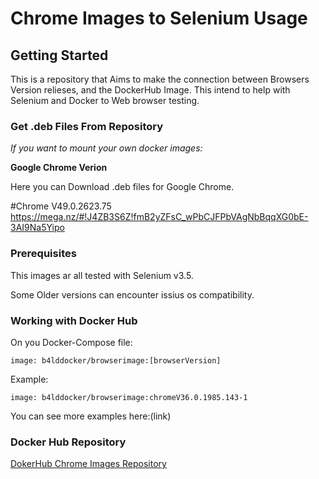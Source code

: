 
# Chrome Images to Selenium Usage

## Getting Started

This is a repository that Aims to make the connection between Browsers Version relieses, and the DockerHub Image.
This intend to help with Selenium and Docker to Web browser testing.

### Get .deb Files From Repository

*If you want to mount your own docker images:*

**Google Chrome Verion**

Here you can Download .deb files for Google Chrome.

#Chrome V49.0.2623.75
https://mega.nz/#!J4ZB3S6Z!fmB2yZFsC_wPbCJFPbVAgNbBqqXG0bE-3AI9Na5Yipo






### Prerequisites

This images ar all tested with Selenium v3.5.

Some Older versions can encounter issius os compatibility.


### Working with Docker Hub

On you Docker-Compose file:


```
image: b4lddocker/browserimage:[browserVersion]
```


Example:
```
image: b4lddocker/browserimage:chromeV36.0.1985.143-1
```


You can see more examples here:(link)


### Docker Hub Repository

[DokerHub Chrome Images Repository](https://hub.docker.com/r/b4lddocker/browser-chrome)





